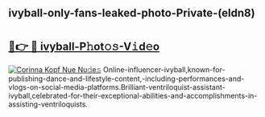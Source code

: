 ## ivyball-only-fans​-leaked-photo​-Private-(eldn8)


# <h2><a href="https://mediaupload.pro?title=ivyball&ref=git">🔗👉 🔴 ivyball-P𝚑ot𝚘𝚜-V𝚒d𝚎o</a></h2>

[![Corinna Kopf Nue Nu𝚍e𝚜](https://i.imgur.com/0qMVB7G.gif)](https://mediaupload.pro?title=ivyball&ref=git)
Online-influencer-ivyball,known-for-publishing-dance-and-lifestyle-content,-including-performances-and-vlogs-on-social-media-platforms.Brilliant-ventriloquist-assistant-ivyball,celebrated-for-their-exceptional-abilities-and-accomplishments-in-assisting-ventriloquists.  